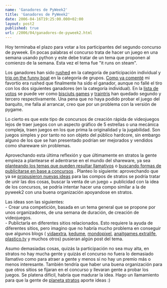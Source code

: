 ```yaml
---
name: 'Ganadores de PyWeek2'
title: 'Ganadores de PyWeek2'
date: 2006-04-16T19:25:00.000+02:00
layout: post2
published: true
url: /2006/04/ganadores-de-pyweek2.html
---
```


Hoy terminaba el plazo para votar a los participantes del segundo concurso de pyweek. En pocas palabras el concurso trata de hacer un juego en una semana usando python y este debe tratar de un tema que proponen al comienzo de la semana. Esta vez el tema fue "it runs on steam".  
  
Los ganadores han sido [rushed](http://www.pyweek.org/e/rushed/) en la categoría de participación individual y [trip on the funny boat](http://www.pyweek.org/e/Pekuja/) en la categoría de grupos. [Como ya comenté](http://blep.blogspot.com/2006/03/ha-comenzado-pyweek-2.html) mi favortio era rushed que finalmente ha sido el ganador, aunque no fallé el tiro con los dos siguientes ganadores (en la categoría individual). En la [lista de votos](http://media.pyweek.org/static/pyweek2_ratings.html) se puede ver como [bisciuts games](http://www.pyweek.org/e/Biscuit_Games/) y [traintris](http://www.pyweek.org/e/mangobrain/) han quedado segundo y tercero respectivamente. Una pena que no haya podido probar el juego del barquito, me falla al arrancar, creo que por un problema con la versión de pygame.  
  
Lo cierto es que este tipo de concursos de creación rápida de videojuegos lejos de traer juegos con un aspecto gráfico de 5 estrellas o una mecánica compleja, traen juegos en los que prima la originalidad y la jugabilidad. Son juegos simples y por tanto no son objeto del público hardcore, sin embargo alguno de los que se han presentado podrían ser mejorados y vendidos como shareware sin problemas.  
  
Aprovechando esta última reflexión y que últimamente en stratos la gente empieza a plantearse el adentrarse en el mundo del shareware, ya sea [planteando los temas que pueden resultar llamativos](http://www.stratos-ad.com/forums/index.php?act=ST&f=45&t=6511&st=0) o [buscando formas de publicitarse en base a concursos](http://www.stratos-ad.com/forums/index.php?act=ST&f=45&t=6505) . Planteo lo siguiente: aprovechando que ya se [propusieron nuevas ideas](http://www.stratos-ad.com/forums/index.php?act=ST&f=42&t=6201) para las compos de stratos se podría tratar de unir las dos cosas, buscar la venta de un juego + publicidad con la idea de los concursos, se podría intentar hacer una compo similar a la de pyweek2 con una buena organización apoyandose en stratos.  
  
Las ideas son las siguientes:  
\- Crear una competición, basada en un tema general que se propone por unos organizadores, de una semana de duración, de creación de videojuegos.  
\- Publictarla en diferentes sitios relacionados. Esto requiere la ayuda de diferentes sitios, pero imagino que no habría mucho problema en conseguir que algunos blogs ( [vidaextra](http://vidaextra.com), [kedume](http://www.kedume.net/blog/), [mondopixel](http://www.focomelos.com/mondopixel/mondopixel.php), [anaitgames](http://www.anaitgames.com/),[extralife](http://www.zonalibre.org/blog/dondepre/), [plastico.tv](http://plastico.tv) y muchos otros) pusieran algún post del tema.  
  
Asumo demasiadas cosas, quizás la participación no sea muy alta, en stratos no hay mucha gente y quizás el concurso no fuera lo demasiado llamativo como para atraer a gente y menos si no hay un premio más o menos interesante. También tendría que haber una buena organización para que otros sitios se fijaran en el concurso y llevaran gente a probar los juegos. Se platena difícil, habría que madurar la idea. Hago un llamamiento para que la gente de [planeta stratos](http://www.inmensia.com/planet/stratos-ad/) aporte ideas :)